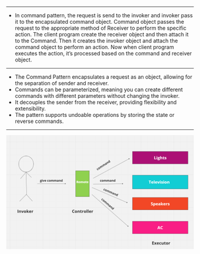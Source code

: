 ***
* In command pattern, the request is send to the invoker and invoker pass it to the encapsulated command object. Command object passes the request to the appropriate method of Receiver to perform the specific action. The client program create the receiver object and then attach it to the Command. Then it creates the invoker object and attach the command object to perform an action. Now when client program executes the action, it’s processed based on the command and receiver object.
***
* The Command Pattern encapsulates a request as an object, allowing for the separation of sender and receiver.
* Commands can be parameterized, meaning you can create different commands with different parameters without changing the invoker.
* It decouples the sender from the receiver, providing flexibility and extensibility.
* The pattern supports undoable operations by storing the state or reverse commands.
***
![Diagram](Diagram.png)